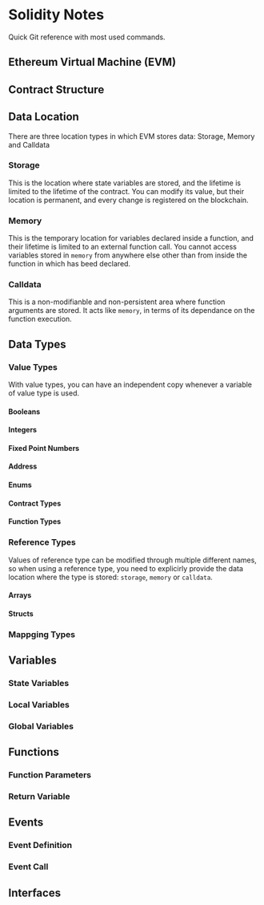 # Solidity Notes

Quick Git reference with most used commands.

## Ethereum Virtual Machine (EVM)

## Contract Structure

## Data Location

There are three location types in which EVM stores data: Storage, Memory and Calldata

### Storage

This is the location where state variables are stored, and the lifetime is limited to the lifetime of the contract. You can modify its value, but their location is permanent, and every change is registered on the blockchain.

### Memory

This is the temporary location for variables declared inside a function, and their lifetime is limited to an external function call. You cannot access variables stored in `memory` from anywhere else other than from inside the function in which has beed declared.

### Calldata

This is a non-modifianble and non-persistent area where function arguments are stored. It acts like `memory`, in terms of its dependance on the function execution.

## Data Types

### Value Types

With value types, you can have an independent copy whenever a variable of value type is used.

#### Booleans

#### Integers

#### Fixed Point Numbers

#### Address

#### Enums

#### Contract Types

#### Function Types

### Reference Types

Values of reference type can be modified through multiple different names, so when using a reference type, you need to explicirly provide the data location where the type is stored: `storage`, `memory` or `calldata`.

#### Arrays

#### Structs

### Mappging Types

## Variables

### State Variables

### Local Variables

### Global Variables

## Functions

### Function Parameters

### Return Variable

## Events

### Event Definition

### Event Call

## Interfaces


